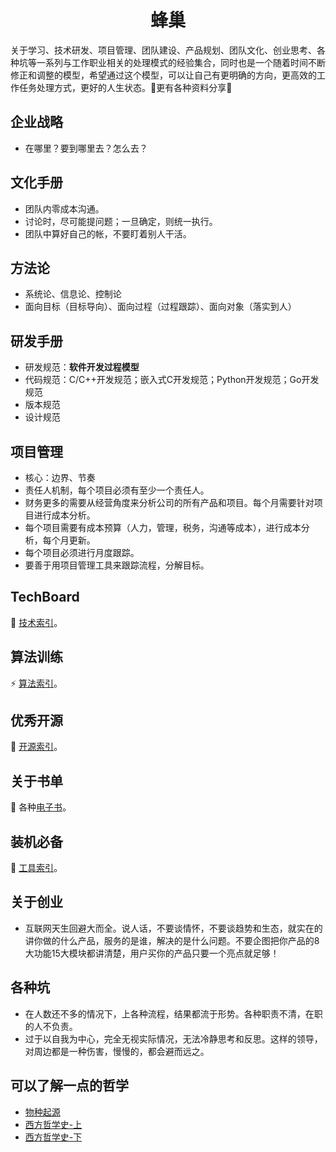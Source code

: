 <div align="center">
<h1>
蜂巢
</h1>
</div>
关于学习、技术研发、项目管理、团队建设、产品规划、团队文化、创业思考、各种坑等一系列与工作职业相关的处理模式的经验集合，同时也是一个随着时间不断修正和调整的模型，希望通过这个模型，可以让自己有更明确的方向，更高效的工作任务处理方式，更好的人生状态。🚀更有各种资料分享🎉

## 企业战略
- 在哪里？要到哪里去？怎么去？

## 文化手册
- 团队内零成本沟通。
- 讨论时，尽可能提问题；一旦确定，则统一执行。
- 团队中算好自己的帐，不要盯着别人干活。

## 方法论
- 系统论、信息论、控制论
- 面向目标（目标导向）、面向过程（过程跟踪）、面向对象（落实到人）

## 研发手册
- 研发规范：**软件开发过程模型**
- 代码规范：C/C++开发规范；嵌入式C开发规范；Python开发规范；Go开发规范
- 版本规范
- 设计规范

## 项目管理
- 核心：边界、节奏
- 责任人机制，每个项目必须有至少一个责任人。
- 财务更多的需要从经营角度来分析公司的所有产品和项目。每个月需要针对项目进行成本分析。
- 每个项目需要有成本预算（人力，管理，税务，沟通等成本），进行成本分析，每个月更新。
- 每个项目必须进行月度跟踪。
- 要善于用项目管理工具来跟踪流程，分解目标。

## TechBoard
🔭 <a href="https://github.com/jingzl/honeycomb/blob/main/techboard/README.md">技术索引</a>。

## 算法训练
⚡ <a href="https://github.com/jingzl/honeycomb/blob/main/algorithm/README.md">算法索引</a>。

## 优秀开源
🥳 <a href="https://github.com/jingzl/honeycomb/blob/main/opensrc/README.md">开源索引</a>。

## 关于书单
📖 各种<a href="https://github.com/jingzl/honeycomb/blob/main/book/README.md">电子书</a>。

## 装机必备
🍢 <a href="https://github.com/jingzl/honeycomb/blob/main/tools/README.md">工具索引</a>。

## 关于创业
- 互联网天生回避大而全。说人话，不要谈情怀，不要谈趋势和生态，就实在的讲你做的什么产品，服务的是谁，解决的是什么问题。不要企图把你产品的8大功能15大模块都讲清楚，用户买你的产品只要一个亮点就足够！

## 各种坑
- 在人数还不多的情况下，上各种流程，结果都流于形势。各种职责不清，在职的人不负责。
- 过于以自我为中心，完全无视实际情况，无法冷静思考和反思。这样的领导，对周边都是一种伤害，慢慢的，都会避而远之。

## 可以了解一点的哲学
- <a href="https://pan.baidu.com/s/1VNco3VQrk3hfpS7X6EfRhg?pwd=yv7x" target="_blank">物种起源</a>
- <a href="https://pan.baidu.com/s/1XVFbRT5KiqyS0qf_xRo9hQ?pwd=92ht" target="_blank">西方哲学史-上</a>
- <a href="https://pan.baidu.com/s/1FPaFNxYQqMf4hY-NAGgM_Q?pwd=rcke" target="_blank">西方哲学史-下</a>

